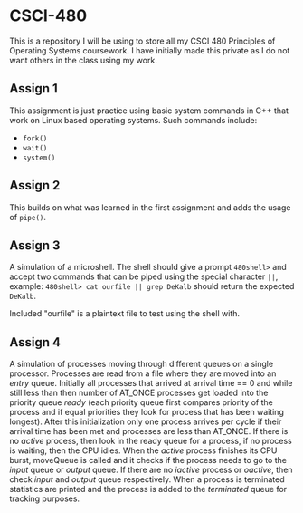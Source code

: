# CSCI-480
This is a repository I will be using to store all my CSCI 480 Principles of Operating Systems coursework. I have initially made this private as I do not want others in the class using my work.

## Assign 1
This assignment is just practice using basic system commands in C++ that work on Linux based operating systems. Such commands include:

* `fork()`
* `wait()`
* `system()`

## Assign 2
This builds on what was learned in the first assignment and adds the usage of `pipe()`.

## Assign 3
A simulation of a microshell. The shell should give a prompt `480shell>` and accept two commands that can be piped using the special character `||`, example: `480shell> cat ourfile || grep DeKalb` should return the expected `DeKalb`.

Included "ourfile" is a plaintext file to test using the shell with.

## Assign 4
A simulation of processes moving through different queues on a single processor. Processes are read from a file where they are moved into an *entry* queue. Initially all processes that arrived at arrival time == 0 and while still less than then number of AT_ONCE processes get loaded into the priority queue *ready* (each priority queue first compares priority of the process and if equal priorities they look for process that has been waiting longest). After this initialization only one process arrives per cycle if their arrival time has been met and processes are less than AT_ONCE. If there is no *active* process, then look in the ready queue for a process, if no process is waiting, then the CPU idles. When the *active* process finishes its CPU burst, moveQueue is called and it checks if the process needs to go to the *input* queue or *output* queue. If there are no *iactive* process or *oactive*, then check *input* and *output* queue respectively. When a process is terminated statistics are printed and the process is added to the *terminated* queue for tracking purposes. 
